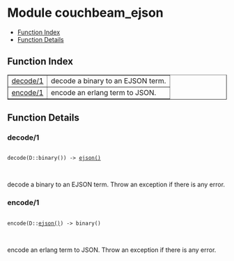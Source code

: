 

# Module couchbeam_ejson #
* [Function Index](#index)
* [Function Details](#functions)

<a name="index"></a>

## Function Index ##


<table width="100%" border="1" cellspacing="0" cellpadding="2" summary="function index"><tr><td valign="top"><a href="#decode-1">decode/1</a></td><td>decode a binary to an EJSON term.</td></tr><tr><td valign="top"><a href="#encode-1">encode/1</a></td><td>encode an erlang term to JSON.</td></tr></table>


<a name="functions"></a>

## Function Details ##

<a name="decode-1"></a>

### decode/1 ###

<pre><code>
decode(D::binary()) -&gt; <a href="#type-ejson">ejson()</a>
</code></pre>
<br />

decode a binary to an EJSON term. Throw an exception if there is
any error.

<a name="encode-1"></a>

### encode/1 ###

<pre><code>
encode(D::<a href="#type-ejson">ejson()</a>) -&gt; binary()
</code></pre>
<br />

encode an erlang term to JSON. Throw an exception if there is
any error.

